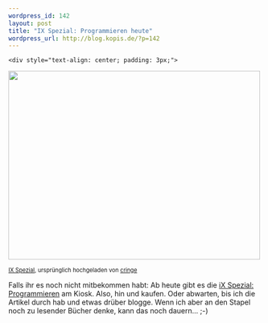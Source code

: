 ```yaml
--- 
wordpress_id: 142
layout: post
title: "IX Spezial: Programmieren heute"
wordpress_url: http://blog.kopis.de/?p=142
---
```


    <div style="text-align: center; padding: 3px;">
<img src="http://posterous.com/getfile/files.posterous.com/import-rzzc/czoJmdhDDtIEHAAocnsGclvopCkAdtHthJnCipEGcHnJIskwlEACaGfhxHvB/media_httpfarm3static_BzpzH.jpg.scaled500.jpg" width="500" height="375"/>


<span style="font-size: 0.8em; margin-top: 0px;"><a href="http://www.flickr.com/photos/cringe/4155655174/">IX Spezial</a>, urspr&uuml;nglich hochgeladen von <a href="http://www.flickr.com/people/cringe/">cringe</a></span>
</div>
<span class="dropCap">F</span>alls ihr es noch nicht mitbekommen habt: Ab heute gibt es die <a href="http://www.heise.de/newsticker/meldung/Neues-Sonderheft-iX-Special-Programmieren-heute-870285.html">iX Spezial: Programmieren</a> am Kiosk. Also, hin und kaufen. Oder abwarten, bis ich die Artikel durch hab und etwas dr&uuml;ber blogge. Wenn ich aber an den Stapel noch zu lesender B&uuml;cher denke, kann das noch dauern... ;-)
  

